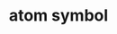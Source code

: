 ---
layout: smileys&emotion
title: atom symbol
emoji: atom_symbol
permalink: ⚛.html
image: assets/img/3moji/atom_symbol.png
---